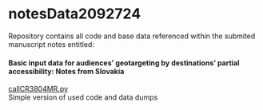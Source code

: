 # notesData2092724  

Repository contains all code and base data referenced within the submited manuscript notes entitled:  
#### Basic input data for audiences’ geotargeting by destinations’ partial accessibility: Notes from Slovakia 

[callCR3804MR.py]([https://github.com/csabasidor/notesData2092724/blob/main/callCR3804MR.py])  
Simple version of used code and data dumps 
